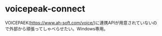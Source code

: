 # voicepeak-connect

VOICEPAEK(https://www.ah-soft.com/voice/)に連携APIが用意されていないので外部から頑張ってしゃべらせたい。Windows専用。
